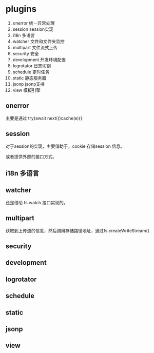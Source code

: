 # plugins
1. onerror 统一异常处理
2. session session实现
3. i18n 多语言
4. watcher 文件和文件夹监控
5. multipart 文件流式上传
6. security 安全
7. development 开发环境配置
8. logrotator 日志切割
9. schedule 定时任务
10. static 静态服务器
11. jsonp jsonp支持
12. view 模板引擎


## onerror

主要是通过 try{await next()}cache(e){}

## session

对于session的实现，主要借助于，cookie 存储session 信息。

或者提供外部的接口方式。

## i18n 多语言


## watcher

还是借助 fs.watch 接口实现的。 


## multipart

获取到上传流的信息，然后调用存储路径地址，通过fs.createWriteStream()

## security

## development

## logrotator

## schedule

## static

## jsonp

## view